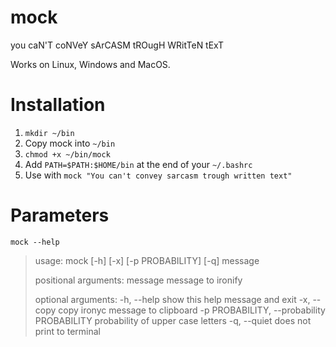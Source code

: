 # mock
you caN'T coNVeY sArCASM tROugH WRitTeN tExT

Works on Linux, Windows and MacOS.

# Installation

1. `mkdir ~/bin`
2. Copy mock into `~/bin`
3. `chmod +x ~/bin/mock`
4. Add `PATH=$PATH:$HOME/bin` at the end of your `~/.bashrc`
5. Use with `mock "You can't convey sarcasm trough written text"`

# Parameters
`mock --help`
>usage: mock [-h] [-x] [-p PROBABILITY] [-q] message
>
>positional arguments:
>  message               message to ironify
>
>optional arguments:
>  -h, --help            show this help message and exit
>  -x, --copy            copy ironyc message to clipboard
>  -p PROBABILITY, --probability PROBABILITY
>                        probability of upper case letters
>  -q, --quiet           does not print to terminal
